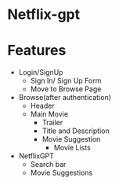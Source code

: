 # Netflix-gpt

# Features
- Login/SignUp
    - Sign In/ Sign Up Form
    - Move to Browse Page
- Browse(after authentication)
    - Header
    - Main Movie
        - Trailer
        - Title and Description
        - Movie Suggestion
            - Movie Lists
- NetflixGPT
    - Search bar
    - Movie Suggestions
